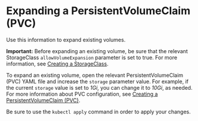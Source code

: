 # Expanding a PersistentVolumeClaim (PVC)

Use this information to expand existing volumes.

**Important:** Before expanding an existing volume, be sure that the relevant StorageClass `allowVolumeExpansion` parameter is set to true. For more information, see [Creating a StorageClass](creating_volumestorageclass.md).

To expand an existing volume, open the relevant PersistentVolumeClaim (PVC) YAML file and increase the `storage` parameter value. For example, if the current `storage` value is set to _1Gi_, you can change it to _10Gi_, as needed. For more information about PVC configuration, see [Creating a PersistentVolumeClaim (PVC)](creating_pvc.md).

Be sure to use the `kubectl apply` command in order to apply your changes.


